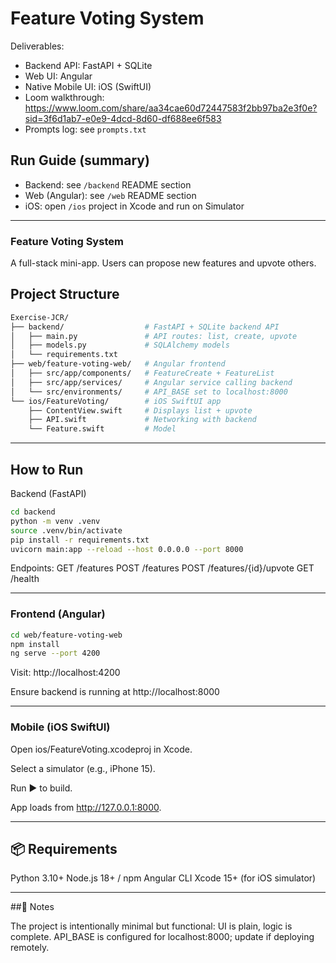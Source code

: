 # Feature Voting System

Deliverables:
- Backend API: FastAPI + SQLite
- Web UI: Angular
- Native Mobile UI: iOS (SwiftUI)
- Loom walkthrough: https://www.loom.com/share/aa34cae60d72447583f2bb97ba2e3f0e?sid=3f6d1ab7-e0e9-4dcd-8d60-df688ee6f583
- Prompts log: see `prompts.txt`

## Run Guide (summary)
- Backend: see `/backend` README section
- Web (Angular): see `/web` README section
- iOS: open `/ios` project in Xcode and run on Simulator

---
### Feature Voting System

A full-stack mini-app.
Users can propose new features and upvote others.

## Project Structure
```bash
Exercise-JCR/
├── backend/                  # FastAPI + SQLite backend API
│   ├── main.py               # API routes: list, create, upvote
│   ├── models.py             # SQLAlchemy models
│   └── requirements.txt
├── web/feature-voting-web/   # Angular frontend
│   ├── src/app/components/   # FeatureCreate + FeatureList
│   ├── src/app/services/     # Angular service calling backend
│   └── src/environments/     # API_BASE set to localhost:8000
└── ios/FeatureVoting/        # iOS SwiftUI app
    ├── ContentView.swift     # Displays list + upvote
    ├── API.swift             # Networking with backend
    └── Feature.swift         # Model
```
---
## How to Run

Backend (FastAPI)
```bash
cd backend
python -m venv .venv
source .venv/bin/activate
pip install -r requirements.txt
uvicorn main:app --reload --host 0.0.0.0 --port 8000
```

Endpoints:
GET /features
POST /features
POST /features/{id}/upvote
GET /health

---

### Frontend (Angular)
```bash
cd web/feature-voting-web
npm install
ng serve --port 4200
```

Visit: http://localhost:4200

Ensure backend is running at http://localhost:8000

---

### Mobile (iOS SwiftUI)

Open ios/FeatureVoting.xcodeproj in Xcode.

Select a simulator (e.g., iPhone 15).

Run ▶️ to build.

App loads from http://127.0.0.1:8000.

---

## 📦 Requirements

Python 3.10+
Node.js 18+ / npm
Angular CLI
Xcode 15+ (for iOS simulator)

---

##📝 Notes

The project is intentionally minimal but functional: UI is plain, logic is complete.
API_BASE is configured for localhost:8000; update if deploying remotely.
